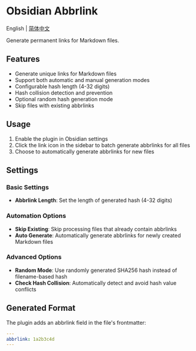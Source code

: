 # Obsidian Abbrlink

English | [简体中文](README.zh-CN.md)

Generate permanent links for Markdown files.

## Features

- Generate unique links for Markdown files
- Support both automatic and manual generation modes
- Configurable hash length (4-32 digits)
- Hash collision detection and prevention
- Optional random hash generation mode
- Skip files with existing abbrlinks

## Usage

1. Enable the plugin in Obsidian settings
2. Click the link icon in the sidebar to batch generate abbrlinks for all files
3. Choose to automatically generate abbrlinks for new files

## Settings

### Basic Settings
- **Abbrlink Length**: Set the length of generated hash (4-32 digits)

### Automation Options
- **Skip Existing**: Skip processing files that already contain abbrlinks
- **Auto Generate**: Automatically generate abbrlinks for newly created Markdown files

### Advanced Options
- **Random Mode**: Use randomly generated SHA256 hash instead of filename-based hash
- **Check Hash Collision**: Automatically detect and avoid hash value conflicts

## Generated Format

The plugin adds an abbrlink field in the file's frontmatter:

```yaml
---
abbrlink: 1a2b3c4d
---
```
